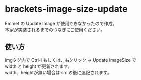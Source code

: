 # brackets-image-size-update

Emmet の Update Image が使用できなかったので作成。<br>
本家が実装されるまでのつなぎにご使用ください。<br>

## 使い方

imgタグ内で Ctrl-i もしくは、右クリック → Update ImageSize で<br>
width と height が更新されます。<br>
width、heightが無い場合は src の後に追記されます。
